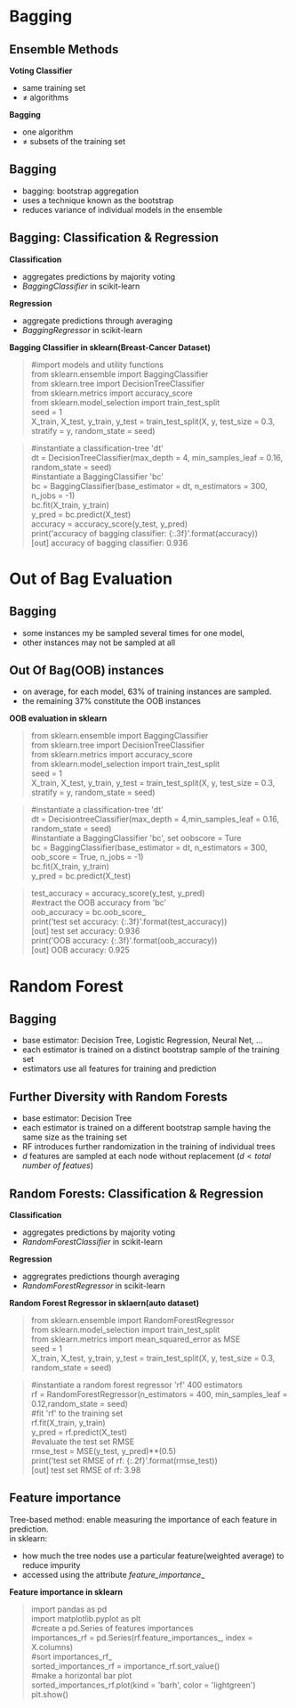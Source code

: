 # Bagging
## Ensemble Methods
__Voting Classifier__
- same training set
- $\neq$ algorithms

__Bagging__
- one algorithm
- $\neq$ subsets of the training set

## Bagging
- bagging: bootstrap aggregation
- uses a technique known as the bootstrap
- reduces variance of individual models in the ensemble

## Bagging: Classification & Regression
__Classification__
- aggregates predictions by majority voting
- _BaggingClassifier_ in scikit-learn

__Regression__
- aggregate predictions through averaging
- _BaggingRegressor_ in scikit-learn

__Bagging Classifier in sklearn(Breast-Cancer Dataset)__

> #import models and utility functions  
> from sklearn.ensemble import BaggingClassifier  
> from sklearn.tree import DecisionTreeClassifier  
> from sklearn.metrics import accuracy_score  
> from sklearn.model_selection import train_test_split  
> seed = 1  
> X_train, X_test, y_train, y_test = train_test_split(X, y, test_size = 0.3, stratify = y, random_state = seed)

> #instantiate a classification-tree 'dt'  
> dt = DecisionTreeClassifier(max_depth = 4, min_samples_leaf = 0.16, random_state = seed)  
> #instantiate a BaggingClassifier 'bc'  
> bc = BaggingClassifier(base_estimator = dt, n_estimators = 300, n_jobs = -1)  
> bc.fit(X_train, y_train)  
> y_pred = bc.predict(X_test)  
> accuracy = accuracy_score(y_test, y_pred)  
> print('accuracy of bagging classifier: {:.3f}'.format(accuracy))  
> [out] accuracy of bagging classifier: 0.936

# Out of Bag Evaluation
## Bagging
- some instances my be sampled several times for one model,
- other instances may not be sampled at all

## Out Of Bag(OOB) instances
- on average, for each model, 63% of training instances are sampled.
- the remaining 37% constitute the OOB instances

__OOB evaluation in sklearn__
> from sklearn.ensemble import BaggingClassifier  
> from sklearn.tree import DecisionTreeClassifier  
> from sklearn.metrics import accuracy_score  
> from sklearn.model_selection import train_test_split  
> seed = 1  
> X_train, X_test, y_train, y_test = train_test_split(X, y, test_size = 0.3, stratify = y, random_state = seed)

> #instantiate a classification-tree 'dt'  
> dt = DecisiontreeClassifier(max_depth = 4,min_samples_leaf = 0.16, random_state = seed)  
> #instantiate a BaggingClassifier 'bc', set oobscore = Ture  
> bc = BaggingClassifier(base_estimator = dt, n_estimators = 300, oob_score = True, n_jobs = -1)  
> bc.fit(X_train, y_train)  
> y_pred = bc.predict(X_test)  

> test_accuracy = accuracy_score(y_test, y_pred)  
> #extract the OOB accuracy from 'bc'  
> oob_accuracy = bc.oob_score_  
> print('test set accuracy: {:.3f}'.format(test_accuracy))  
> [out] test set accuracy: 0.936  
> print('OOB accuracy: {:.3f}'.format(oob_accuracy))  
> [out] OOB accuracy: 0.925

# Random Forest
## Bagging
- base estimator: Decision Tree, Logistic Regression, Neural Net, ...
- each estimator is trained on a distinct bootstrap sample of the training set
- estimators use all features for training and prediction

## Further Diversity with Random Forests
- base estimator: Decision Tree
- each estimator is trained on a different bootstrap sample having the same size as the training set
- RF introduces further randomization in the training of individual trees
- $d$ features are sampled at each node without replacement ($d < total$ $number$ $of$ $featues$)

## Random Forests: Classification & Regression
__Classification__
- aggregates predictions by majority voting
- _RandomForestClassifier_ in scikit-learn

__Regression__
- aggregrates predictions thourgh averaging
- _RandomForestRegressor_ in scikit-learn

__Random Forest Regressor in sklaern(auto dataset)__

> from sklearn.ensemble import RandomForestRegressor  
> from sklearn.model_selection import train_test_split  
> from sklearn.metrics import mean_squared_error as MSE  
> seed = 1  
> X_train, X_test, y_train, y_test = train_test_split(X, y, test_size = 0.3, random_state = seed)

> #instantiate a random forest regressor 'rf' 400 estimators  
> rf = RandomForestRegressor(n_estimators = 400, min_samples_leaf = 0.12,random_state = seed)  
> #fit 'rf' to the training set  
> rf.fit(X_train, y_train)  
> y_pred = rf.predict(X_test)  
> #evaluate the test set RMSE  
> rmse_test = MSE(y_test, y_pred)**(0.5)  
> print('test set RMSE of rf: {:.2f}'.format(rmse_test))  
> [out] test set RMSE of rf: 3.98

## Feature importance
Tree-based method: enable measuring the importance of each feature in prediction.  
in sklearn:
- how much the tree nodes use a particular feature(weighted average) to reduce impurity
- accessed using the attribute _feature_importance__

__Feature importance in sklearn__  
> import pandas as pd  
> import matplotlib.pyplot as plt  
> #create a pd.Series of features importances  
> importances_rf = pd.Series(rf.feature_importances_, index = X.columns)  
> #sort importances_rf_  
> sorted_importances_rf = importance_rf.sort_value()  
> #make a horizontal bar plot  
> sorted_importances_rf.plot(kind = 'barh', color = 'lightgreen')  
> plt.show()
